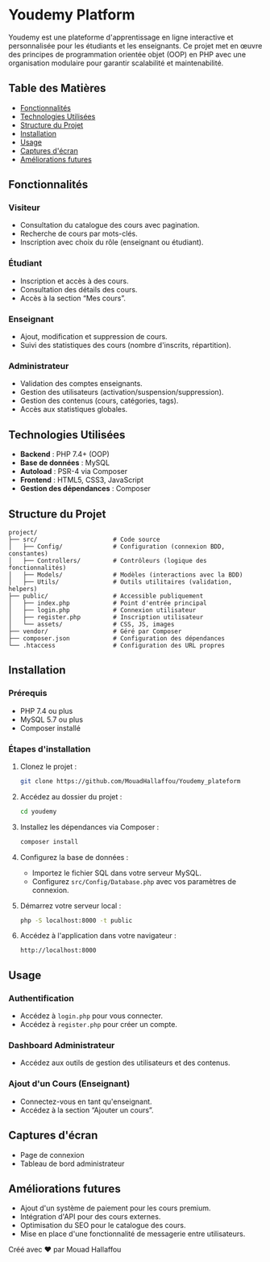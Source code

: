 # Youdemy Platform

Youdemy est une plateforme d'apprentissage en ligne interactive et personnalisée pour les étudiants et les enseignants. Ce projet met en œuvre des principes de programmation orientée objet (OOP) en PHP avec une organisation modulaire pour garantir scalabilité et maintenabilité.

## Table des Matières
- [Fonctionnalités](#fonctionnalites)
- [Technologies Utilisées](#technologies-utilisees)
- [Structure du Projet](#structure-du-projet)
- [Installation](#installation)
- [Usage](#usage)
- [Captures d'écran](#captures-d-ecran)
- [Améliorations futures](#ameliorations-futures)

## Fonctionnalités

### Visiteur
- Consultation du catalogue des cours avec pagination.
- Recherche de cours par mots-clés.
- Inscription avec choix du rôle (enseignant ou étudiant).

### Étudiant
- Inscription et accès à des cours.
- Consultation des détails des cours.
- Accès à la section “Mes cours”.

### Enseignant
- Ajout, modification et suppression de cours.
- Suivi des statistiques des cours (nombre d'inscrits, répartition).

### Administrateur
- Validation des comptes enseignants.
- Gestion des utilisateurs (activation/suspension/suppression).
- Gestion des contenus (cours, catégories, tags).
- Accès aux statistiques globales.

## Technologies Utilisées
- **Backend** : PHP 7.4+ (OOP)
- **Base de données** : MySQL
- **Autoload** : PSR-4 via Composer
- **Frontend** : HTML5, CSS3, JavaScript
- **Gestion des dépendances** : Composer

## Structure du Projet
```
project/
├── src/                     # Code source
│   ├── Config/              # Configuration (connexion BDD, constantes)
│   ├── Controllers/         # Contrôleurs (logique des fonctionnalités)
│   ├── Models/              # Modèles (interactions avec la BDD)
│   ├── Utils/               # Outils utilitaires (validation, helpers)
├── public/                  # Accessible publiquement
│   ├── index.php            # Point d'entrée principal
│   ├── login.php            # Connexion utilisateur
│   ├── register.php         # Inscription utilisateur
│   └── assets/              # CSS, JS, images
├── vendor/                  # Géré par Composer
├── composer.json            # Configuration des dépendances
└── .htaccess                # Configuration des URL propres
```

## Installation

### Prérequis
- PHP 7.4 ou plus
- MySQL 5.7 ou plus
- Composer installé

### Étapes d'installation
1. Clonez le projet :
   ```bash
   git clone https://github.com/MouadHallaffou/Youdemy_plateform
   ```

2. Accédez au dossier du projet :
   ```bash
   cd youdemy
   ```

3. Installez les dépendances via Composer :
   ```bash
   composer install
   ```

4. Configurez la base de données :
   - Importez le fichier SQL dans votre serveur MySQL.
   - Configurez `src/Config/Database.php` avec vos paramètres de connexion.

5. Démarrez votre serveur local :
   ```bash
   php -S localhost:8000 -t public
   ```

6. Accédez à l'application dans votre navigateur :
   ```
   http://localhost:8000
   ```

## Usage

### Authentification
- Accédez à `login.php` pour vous connecter.
- Accédez à `register.php` pour créer un compte.

### Dashboard Administrateur
- Accédez aux outils de gestion des utilisateurs et des contenus.

### Ajout d'un Cours (Enseignant)
- Connectez-vous en tant qu'enseignant.
- Accédez à la section “Ajouter un cours”.

## Captures d'écran
- Page de connexion
- Tableau de bord administrateur

## Améliorations futures
- Ajout d'un système de paiement pour les cours premium.
- Intégration d'API pour des cours externes.
- Optimisation du SEO pour le catalogue des cours.
- Mise en place d'une fonctionnalité de messagerie entre utilisateurs.

Créé avec ❤️ par Mouad Hallaffou
